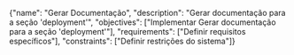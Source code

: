 {"name": "Gerar Documentação", "description": "Gerar documentação para a seção 'deployment'", "objectives": ["Implementar Gerar documentação para a seção 'deployment'"], "requirements": ["Definir requisitos específicos"], "constraints": ["Definir restrições do sistema"]}